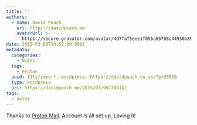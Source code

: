 ```yaml
---
title: ''
authors:
  - name: David Peach
    url: https://davidpeach.me
    avatarUrl: >-
      https://secure.gravatar.com/avatar/4d7faf5eee1f055a85788c44936b8995eaab6dfb004e7854ec747ccb272e91ee?s=96&d=mm&r=g
date: 2015-03-09T19:52:00.000Z
metadata:
  categories:
    - Notes
  tags:
    - Proton
  uuid: 11ty/import::wordpress::https://davidpeach.co.uk/?p=39616
  type: wordpress
  url: https://davidpeach.me/2015/03/09/39616/
tags:
  - notes
---
```

Thanks to [Proton Mail](https://protonmail.com/). Account is all set up. Loving it!